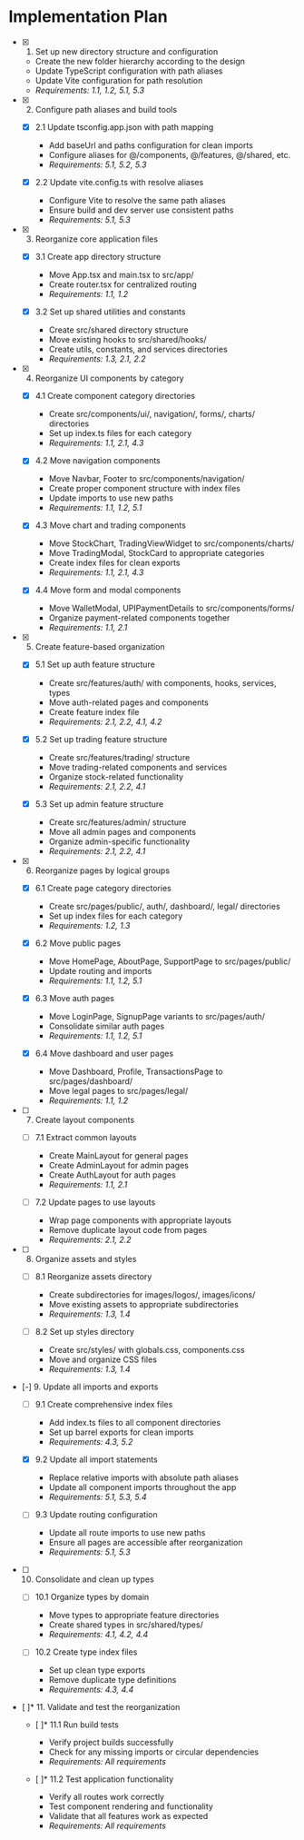 # Implementation Plan

- [x] 1. Set up new directory structure and configuration

  - Create the new folder hierarchy according to the design
  - Update TypeScript configuration with path aliases
  - Update Vite configuration for path resolution
  - _Requirements: 1.1, 1.2, 5.1, 5.3_

- [x] 2. Configure path aliases and build tools

  - [x] 2.1 Update tsconfig.app.json with path mapping

    - Add baseUrl and paths configuration for clean imports
    - Configure aliases for @/components, @/features, @/shared, etc.
    - _Requirements: 5.1, 5.2, 5.3_

  - [x] 2.2 Update vite.config.ts with resolve aliases
    - Configure Vite to resolve the same path aliases
    - Ensure build and dev server use consistent paths
    - _Requirements: 5.1, 5.3_

- [x] 3. Reorganize core application files

  - [x] 3.1 Create app directory structure

    - Move App.tsx and main.tsx to src/app/
    - Create router.tsx for centralized routing
    - _Requirements: 1.1, 1.2_

  - [x] 3.2 Set up shared utilities and constants
    - Create src/shared directory structure
    - Move existing hooks to src/shared/hooks/
    - Create utils, constants, and services directories
    - _Requirements: 1.3, 2.1, 2.2_

- [x] 4. Reorganize UI components by category

  - [x] 4.1 Create component category directories

    - Create src/components/ui/, navigation/, forms/, charts/ directories
    - Set up index.ts files for each category
    - _Requirements: 1.1, 2.1, 4.3_

  - [x] 4.2 Move navigation components

    - Move Navbar, Footer to src/components/navigation/
    - Create proper component structure with index files
    - Update imports to use new paths
    - _Requirements: 1.1, 1.2, 5.1_

  - [x] 4.3 Move chart and trading components

    - Move StockChart, TradingViewWidget to src/components/charts/
    - Move TradingModal, StockCard to appropriate categories
    - Create index files for clean exports
    - _Requirements: 1.1, 2.1, 4.3_

  - [x] 4.4 Move form and modal components
    - Move WalletModal, UPIPaymentDetails to src/components/forms/
    - Organize payment-related components together
    - _Requirements: 1.1, 2.1_

- [x] 5. Create feature-based organization

  - [x] 5.1 Set up auth feature structure

    - Create src/features/auth/ with components, hooks, services, types
    - Move auth-related pages and components
    - Create feature index file
    - _Requirements: 2.1, 2.2, 4.1, 4.2_

  - [x] 5.2 Set up trading feature structure

    - Create src/features/trading/ structure
    - Move trading-related components and services
    - Organize stock-related functionality
    - _Requirements: 2.1, 2.2, 4.1_

  - [x] 5.3 Set up admin feature structure
    - Create src/features/admin/ structure
    - Move all admin pages and components
    - Organize admin-specific functionality
    - _Requirements: 2.1, 2.2, 4.1_

- [x] 6. Reorganize pages by logical groups

  - [x] 6.1 Create page category directories

    - Create src/pages/public/, auth/, dashboard/, legal/ directories
    - Set up index files for each category
    - _Requirements: 1.2, 1.3_

  - [x] 6.2 Move public pages

    - Move HomePage, AboutPage, SupportPage to src/pages/public/
    - Update routing and imports
    - _Requirements: 1.1, 1.2, 5.1_

  - [x] 6.3 Move auth pages

    - Move LoginPage, SignupPage variants to src/pages/auth/
    - Consolidate similar auth pages
    - _Requirements: 1.1, 1.2, 5.1_

  - [x] 6.4 Move dashboard and user pages
    - Move Dashboard, Profile, TransactionsPage to src/pages/dashboard/
    - Move legal pages to src/pages/legal/
    - _Requirements: 1.1, 1.2_

- [ ] 7. Create layout components

  - [ ] 7.1 Extract common layouts

    - Create MainLayout for general pages
    - Create AdminLayout for admin pages
    - Create AuthLayout for auth pages
    - _Requirements: 1.1, 2.1_

  - [ ] 7.2 Update pages to use layouts
    - Wrap page components with appropriate layouts
    - Remove duplicate layout code from pages
    - _Requirements: 2.1, 2.2_

- [ ] 8. Organize assets and styles

  - [ ] 8.1 Reorganize assets directory

    - Create subdirectories for images/logos/, images/icons/
    - Move existing assets to appropriate subdirectories
    - _Requirements: 1.3, 1.4_

  - [ ] 8.2 Set up styles directory
    - Create src/styles/ with globals.css, components.css
    - Move and organize CSS files
    - _Requirements: 1.3, 1.4_

- [-] 9. Update all imports and exports

  - [ ] 9.1 Create comprehensive index files

    - Add index.ts files to all component directories
    - Set up barrel exports for clean imports
    - _Requirements: 4.3, 5.2_

  - [x] 9.2 Update all import statements

    - Replace relative imports with absolute path aliases
    - Update all component imports throughout the app
    - _Requirements: 5.1, 5.3, 5.4_

  - [ ] 9.3 Update routing configuration
    - Update all route imports to use new paths
    - Ensure all pages are accessible after reorganization
    - _Requirements: 5.1, 5.3_

- [ ] 10. Consolidate and clean up types

  - [ ] 10.1 Organize types by domain

    - Move types to appropriate feature directories
    - Create shared types in src/shared/types/
    - _Requirements: 4.1, 4.2, 4.4_

  - [ ] 10.2 Create type index files
    - Set up clean type exports
    - Remove duplicate type definitions
    - _Requirements: 4.3, 4.4_

- [ ]\* 11. Validate and test the reorganization

  - [ ]\* 11.1 Run build tests

    - Verify project builds successfully
    - Check for any missing imports or circular dependencies
    - _Requirements: All requirements_

  - [ ]\* 11.2 Test application functionality
    - Verify all routes work correctly
    - Test component rendering and functionality
    - Validate that all features work as expected
    - _Requirements: All requirements_
